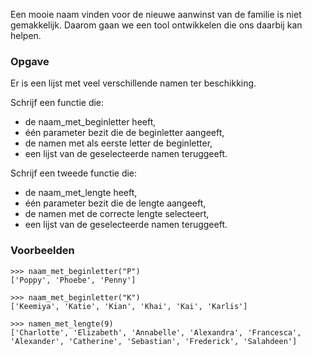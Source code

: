 Een mooie naam vinden voor de nieuwe aanwinst van de familie is niet gemakkelijk. Daarom gaan we een tool ontwikkelen die ons daarbij kan helpen.

### Opgave
Er is een lijst met veel verschillende namen ter beschikking.

Schrijf een functie die:
- de naam_met_beginletter heeft,
- één parameter bezit die de beginletter aangeeft,
- de namen met als eerste letter de beginletter,
- een lijst van de geselecteerde namen teruggeeft.

Schrijf een tweede functie die:
- de naam_met_lengte heeft,
- één parameter bezit die de lengte aangeeft,
- de namen met de correcte lengte selecteert,
- een lijst van de geselecteerde namen teruggeeft.

### Voorbeelden

    >>> naam_met_beginletter("P")
    ['Poppy', 'Phoebe', 'Penny']
    
    >>> naam_met_beginletter("K")
    ['Keemiya', 'Katie', 'Kian', 'Khai', 'Kai', 'Karlis']
    
    >>> namen_met_lengte(9)
    ['Charlotte', 'Elizabeth', 'Annabelle', 'Alexandra', 'Francesca', 'Alexander', 'Catherine', 'Sebastian', 'Frederick', 'Salahdeen']
